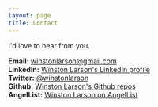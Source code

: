 ```yaml
---
layout: page
title: Contact
---
```


I'd love to hear from you.

**Email:** [winstonlarson@gmail.com](mailto:winstonlarson@gmail.com)<br>
**LinkedIn:** [Winston Larson's LinkedIn profile](https://www.linkedin.com/in/rwinstonlarson)<br>
**Twitter:** [@winstonlarson](https://www.twitter.com/winstonlarson)<br>
**Github:** [Winston Larson's Github repos](https://www.github.com/winstonlarson)<br>
**AngelList:** [Winston Larson on AngelList](https://angel.co/winstonlarson)
